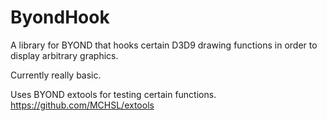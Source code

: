 # ByondHook
A library for BYOND that hooks certain D3D9 drawing functions in order to display arbitrary graphics.

Currently really basic.


Uses BYOND extools for testing certain functions.
https://github.com/MCHSL/extools
